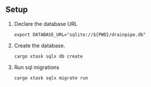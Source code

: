 ## Setup

1. Declare the database URL

   ```
   export DATABASE_URL="sqlite://${PWD}/drainpipe.db"
   ```

2. Create the database.

   ```
   cargo xtask sqlx db create
   ```

3. Run sql migrations

   ```
   cargo xtask sqlx migrate run
   ```
